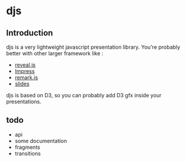 # djs

## Introduction

djs is a very lightweight javascript presentation library.
You're probably better with other larger framework like :
- [reveal.js](https://github.com/hakimel/reveal.js)
- [Impress](https://impress.js.org)
- [remark.js](https://remarkjs.com)
- [slides](http://www.briancavalier.com/code/slides)

djs is based on D3, so you can probably add D3 gfx inside your presentations.

## todo
- api
- some documentation
- fragments
- transitions
